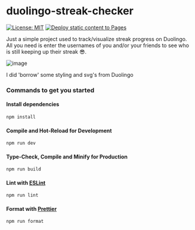 # duolingo-streak-checker

[![License: MIT](https://img.shields.io/badge/License-MIT-yellow.svg)](https://opensource.org/licenses/MIT)
[![Deploy static content to Pages](https://github.com/tristanhollman/duolingo-streak-checker/actions/workflows/deploy-static-content-to-pages.yml/badge.svg)](https://github.com/tristanhollman/duolingo-streak-checker/actions/workflows/deploy-static-content-to-pages.yml)

Just a simple project used to track/visualize streak progress on Duolingo.
All you need is enter the usernames of you and/or your friends to see who is still keeping up their streak 😎.

![image](https://github.com/tristanhollman/duolingo-streak-checker/assets/8666039/99182a61-ea00-4211-b7e6-d158b6201a14)

I did 'borrow' some styling and svg's from Duolingo

### Commands to get you started

#### Install dependencies

```sh
npm install
```

#### Compile and Hot-Reload for Development

```sh
npm run dev
```

#### Type-Check, Compile and Minify for Production

```sh
npm run build
```

#### Lint with [ESLint](https://eslint.org/)

```sh
npm run lint
```

#### Format with [Prettier](https://prettier.io/)

```sh
npm run format
```
